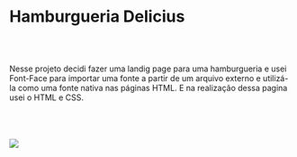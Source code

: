 <h1>Hamburgueria Delicius</h1>
<br>
<br>
<p>Nesse projeto decidi fazer uma landig page para uma hamburgueria e usei Font-Face para importar uma fonte a partir de um arquivo externo e utilizá-la como uma fonte nativa nas páginas HTML.
E na realização dessa pagina usei o HTML e CSS.</p>
<br>
<br>
<br>
<img src="https://github.com/stefanieSilvaOliveira/Primeiro-projeto-landing-page-Pet/assets/118211028/f2c535ad-1856-4192-97b8-04184cb29733"/img>


